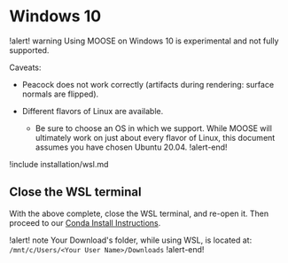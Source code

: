 # Windows 10

!alert! warning
Using MOOSE on Windows 10 is experimental and not fully supported.

Caveats:

- Peacock does not work correctly (artifacts during rendering: surface normals are flipped).
- Different flavors of Linux are available.

    - Be sure to choose an OS in which we support. While MOOSE will ultimately work on just about every flavor of Linux, this document assumes you have chosen Ubuntu 20.04.
!alert-end!

!include installation/wsl.md

## Close the WSL terminal

With the above complete, close the WSL terminal, and re-open it. Then proceed to our [Conda Install Instructions](getting_started/installation/conda.md).

!alert! note
Your Download's folder, while using WSL, is located at: `/mnt/c/Users/<Your User Name>/Downloads`
!alert-end!
